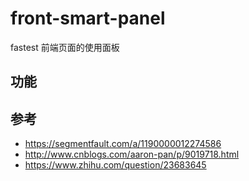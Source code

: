 # front-smart-panel

fastest 前端页面的使用面板

## 功能



## 参考

- https://segmentfault.com/a/1190000012274586
- http://www.cnblogs.com/aaron-pan/p/9019718.html
- https://www.zhihu.com/question/23683645